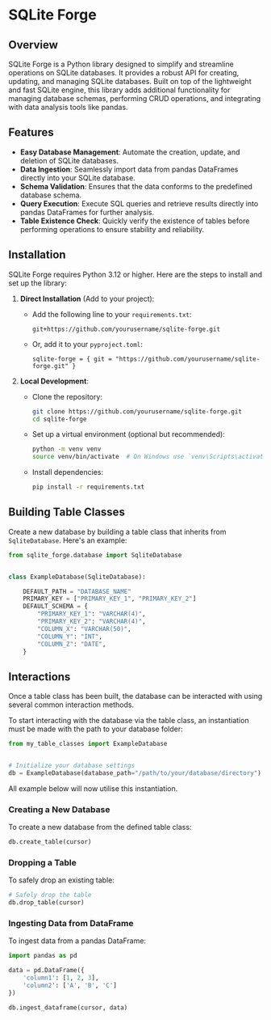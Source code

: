 # SQLite Forge

## Overview

SQLite Forge is a Python library designed to simplify and streamline operations on SQLite databases. It provides a robust API for creating, updating, and managing SQLite databases. Built on top of the lightweight and fast SQLite engine, this library adds additional functionality for managing database schemas, performing CRUD operations, and integrating with data analysis tools like pandas.

## Features

- **Easy Database Management**: Automate the creation, update, and deletion of SQLite databases.
- **Data Ingestion**: Seamlessly import data from pandas DataFrames directly into your SQLite database.
- **Schema Validation**: Ensures that the data conforms to the predefined database schema.
- **Query Execution**: Execute SQL queries and retrieve results directly into pandas DataFrames for further analysis.
- **Table Existence Check**: Quickly verify the existence of tables before performing operations to ensure stability and reliability.

## Installation

SQLite Forge requires Python 3.12 or higher. Here are the steps to install and set up the library:

1. **Direct Installation** (Add to your project):
    - Add the following line to your `requirements.txt`:
      ```
      git+https://github.com/yourusername/sqlite-forge.git
      ```
    - Or, add it to your `pyproject.toml`:
      ```
      sqlite-forge = { git = "https://github.com/yourusername/sqlite-forge.git" }
      ```

2. **Local Development**:
    - Clone the repository:
      ```bash
      git clone https://github.com/yourusername/sqlite-forge.git
      cd sqlite-forge
      ```

    - Set up a virtual environment (optional but recommended):
      ```bash
      python -m venv venv
      source venv/bin/activate  # On Windows use `venv\Scripts\activate`
      ```

    - Install dependencies:
      ```bash
      pip install -r requirements.txt
      ```

## Building Table Classes

Create a new database by building a table class that inherits from `SqliteDatabase`. Here's an example:


```python
from sqlite_forge.database import SqliteDatabase


class ExampleDatabase(SqliteDatabase):

    DEFAULT_PATH = "DATABASE_NAME"
    PRIMARY_KEY = ["PRIMARY_KEY_1", "PRIMARY_KEY_2"]
    DEFAULT_SCHEMA = {
        "PRIMARY_KEY_1": "VARCHAR(4)",   
        "PRIMARY_KEY_2": "VARCHAR(4)",
        "COLUMN_X": "VARCHAR(50)",
        "COLUMN_Y": "INT",
        "COLUMN_Z": "DATE",
    }
```

## Interactions

Once a table class has been built, the database can be interacted with using several common interaction methods.

To start interacting with the database via the table class, an instantiation must be made with the path to your database folder:

```python
from my_table_classes import ExampleDatabase


# Initialize your database settings
db = ExampleDatabase(database_path="/path/to/your/database/directory")
```

All example below will now utilise this instantiation.

### Creating a New Database

To create a new database from the defined table class:

```python
db.create_table(cursor)
```

### Dropping a Table

To safely drop an existing table:

```python
# Safely drop the table
db.drop_table(cursor)
```

### Ingesting Data from DataFrame

To ingest data from a pandas DataFrame:

```python
import pandas as pd

data = pd.DataFrame({
    'column1': [1, 2, 3],
    'column2': ['A', 'B', 'C']
})

db.ingest_dataframe(cursor, data)
```


